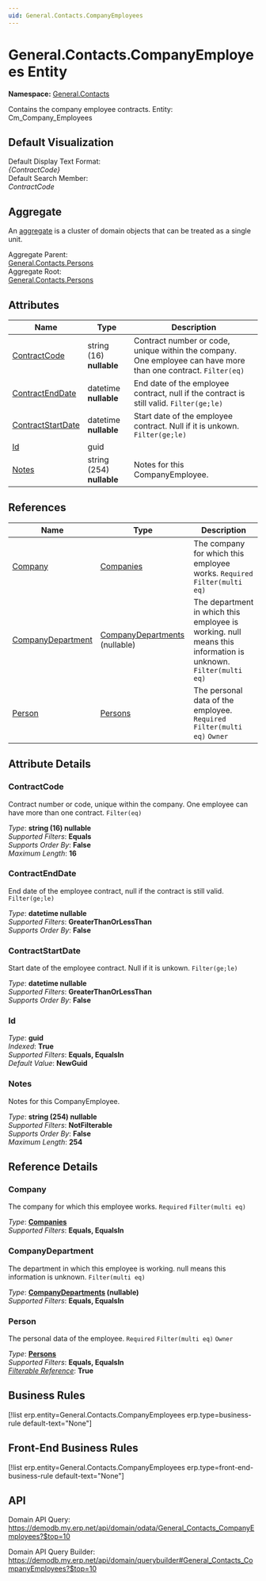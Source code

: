```yaml
---
uid: General.Contacts.CompanyEmployees
---
```

# General.Contacts.CompanyEmployees Entity

**Namespace:** [General.Contacts](General.Contacts.md)  

Contains the company employee contracts. Entity: Cm_Company_Employees

## Default Visualization
Default Display Text Format:  
_{ContractCode}_  
Default Search Member:  
_ContractCode_  

## Aggregate
An [aggregate](https://docs.erp.net/tech/advanced/concepts/aggregates.html) is a cluster of domain objects that can be treated as a single unit.  

Aggregate Parent:  
[General.Contacts.Persons](General.Contacts.Persons.md)  
Aggregate Root:  
[General.Contacts.Persons](General.Contacts.Persons.md)  

## Attributes

| Name | Type | Description |
| ---- | ---- | --- |
| [ContractCode](General.Contacts.CompanyEmployees.md#contractcode) | string (16) __nullable__ | Contract number or code, unique within the company. One employee can have more than one contract. `Filter(eq)` 
| [ContractEndDate](General.Contacts.CompanyEmployees.md#contractenddate) | datetime __nullable__ | End date of the employee contract, null if the contract is still valid. `Filter(ge;le)` 
| [ContractStartDate](General.Contacts.CompanyEmployees.md#contractstartdate) | datetime __nullable__ | Start date of the employee contract. Null if it is unkown. `Filter(ge;le)` 
| [Id](General.Contacts.CompanyEmployees.md#id) | guid |  
| [Notes](General.Contacts.CompanyEmployees.md#notes) | string (254) __nullable__ | Notes for this CompanyEmployee. 

## References

| Name | Type | Description |
| ---- | ---- | --- |
| [Company](General.Contacts.CompanyEmployees.md#company) | [Companies](General.Contacts.Companies.md) | The company for which this employee works. `Required` `Filter(multi eq)` |
| [CompanyDepartment](General.Contacts.CompanyEmployees.md#companydepartment) | [CompanyDepartments](General.Contacts.CompanyDepartments.md) (nullable) | The department in which this employee is working. null means this information is unknown. `Filter(multi eq)` |
| [Person](General.Contacts.CompanyEmployees.md#person) | [Persons](General.Contacts.Persons.md) | The personal data of the employee. `Required` `Filter(multi eq)` `Owner` |


## Attribute Details

### ContractCode

Contract number or code, unique within the company. One employee can have more than one contract. `Filter(eq)`

_Type_: **string (16) __nullable__**  
_Supported Filters_: **Equals**  
_Supports Order By_: **False**  
_Maximum Length_: **16**  

### ContractEndDate

End date of the employee contract, null if the contract is still valid. `Filter(ge;le)`

_Type_: **datetime __nullable__**  
_Supported Filters_: **GreaterThanOrLessThan**  
_Supports Order By_: **False**  

### ContractStartDate

Start date of the employee contract. Null if it is unkown. `Filter(ge;le)`

_Type_: **datetime __nullable__**  
_Supported Filters_: **GreaterThanOrLessThan**  
_Supports Order By_: **False**  

### Id

_Type_: **guid**  
_Indexed_: **True**  
_Supported Filters_: **Equals, EqualsIn**  
_Default Value_: **NewGuid**  

### Notes

Notes for this CompanyEmployee.

_Type_: **string (254) __nullable__**  
_Supported Filters_: **NotFilterable**  
_Supports Order By_: **False**  
_Maximum Length_: **254**  


## Reference Details

### Company

The company for which this employee works. `Required` `Filter(multi eq)`

_Type_: **[Companies](General.Contacts.Companies.md)**  
_Supported Filters_: **Equals, EqualsIn**  

### CompanyDepartment

The department in which this employee is working. null means this information is unknown. `Filter(multi eq)`

_Type_: **[CompanyDepartments](General.Contacts.CompanyDepartments.md) (nullable)**  
_Supported Filters_: **Equals, EqualsIn**  

### Person

The personal data of the employee. `Required` `Filter(multi eq)` `Owner`

_Type_: **[Persons](General.Contacts.Persons.md)**  
_Supported Filters_: **Equals, EqualsIn**  
_[Filterable Reference](https://docs.erp.net/dev/domain-api/filterable-references.html)_: **True**  



## Business Rules

[!list erp.entity=General.Contacts.CompanyEmployees erp.type=business-rule default-text="None"]

## Front-End Business Rules

[!list erp.entity=General.Contacts.CompanyEmployees erp.type=front-end-business-rule default-text="None"]

## API

Domain API Query:
<https://demodb.my.erp.net/api/domain/odata/General_Contacts_CompanyEmployees?$top=10>

Domain API Query Builder:
<https://demodb.my.erp.net/api/domain/querybuilder#General_Contacts_CompanyEmployees?$top=10>


